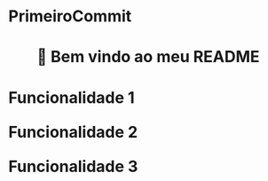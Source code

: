 # PrimeiroCommit
<h1 align="center">🥀 Bem vindo ao meu README </h1>
<git config --global user.email mariabalbiscardoso@gmail.com> 
<h1
<p>Funcionalidade 1</p> 
<p>Funcionalidade 2</p>
<p>Funcionalidade 3</p>
